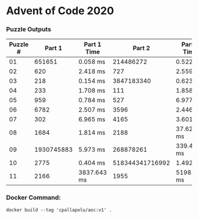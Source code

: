 <h1>Advent of Code 2020</h1>
<h3>Puzzle Outputs</h3>
<table>

<thead>

<tr><th>Puzzle #  </th><th>Part 1    </th><th>Part 1 Time  </th><th>Part 2         </th><th>Part 2 Time  </th><th># of Tests  </th><th>Tests Time  </th></tr>

</thead>

<tbody>

<tr><td>01        </td><td>651651    </td><td>0.058 ms     </td><td>214486272      </td><td>0.522 ms     </td><td>2           </td><td>0.555 ms    </td></tr>

<tr><td>02        </td><td>620       </td><td>2.418 ms     </td><td>727            </td><td>2.559 ms     </td><td>1003        </td><td>4.065 ms    </td></tr>

<tr><td>03        </td><td>218       </td><td>0.154 ms     </td><td>3847183340     </td><td>0.623 ms     </td><td>2           </td><td>0.688 ms    </td></tr>

<tr><td>04        </td><td>233       </td><td>1.708 ms     </td><td>111            </td><td>1.858 ms     </td><td>300         </td><td>3.456 ms    </td></tr>

<tr><td>05        </td><td>959       </td><td>0.784 ms     </td><td>527            </td><td>6.977 ms     </td><td>2           </td><td>7.638 ms    </td></tr>

<tr><td>06        </td><td>6782      </td><td>2.507 ms     </td><td>3596           </td><td>2.446 ms     </td><td>466         </td><td>6.241 ms    </td></tr>

<tr><td>07        </td><td>302       </td><td>6.965 ms     </td><td>4165           </td><td>3.601 ms     </td><td>3           </td><td>16.872 ms   </td></tr>

<tr><td>08        </td><td>1684      </td><td>1.814 ms     </td><td>2188           </td><td>37.621 ms    </td><td>2           </td><td>32.930 ms   </td></tr>

<tr><td>09        </td><td>1930745883</td><td>5.973 ms     </td><td>268878261      </td><td>339.435 ms   </td><td>2           </td><td>250.163 ms  </td></tr>

<tr><td>10        </td><td>2775      </td><td>0.404 ms     </td><td>518344341716992</td><td>1.492 ms     </td><td>3           </td><td>1.448 ms    </td></tr>

<tr><td>11        </td><td>2166      </td><td>3837.643 ms  </td><td>1955           </td><td>5198.859 ms  </td><td>2           </td><td>10161.815 ms</td></tr>

</tbody>

</table>

<h3>Docker Command:</h3>
<p><code>docker build --tag 'cpallapolu/aoc:v1' .</code></p>